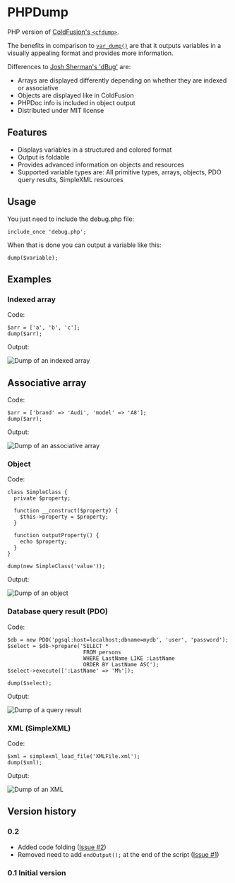 # PHPDump

PHP version of [ColdFusion's `<cfdump>`](https://wikidocs.adobe.com/wiki/display/coldfusionen/cfdump).

The benefits in comparison to [`var_dump()`](http://de2.php.net/manual/function.var-dump.php) are that it outputs variables in a visually appealing format and provides more information.

Differences to [Josh Sherman's 'dBug'](https://github.com/ospinto/dBug) are:
* Arrays are displayed differently depending on whether they are indexed or associative
* Objects are displayed like in ColdFusion
* PHPDoc info is included in object output
* Distributed under MIT license

## Features
* Displays variables in a structured and colored format
* Output is foldable
* Provides advanced information on objects and resources
* Supported variable types are: All primitive types, arrays, objects, PDO query results, SimpleXML resources

## Usage

You just need to include the debug.php file:

```
include_once 'debug.php';
```

When that is done you can output a variable like this:

```
dump($variable);
```

## Examples
### Indexed array
Code:
```
$arr = ['a', 'b', 'c'];
dump($arr);
```

Output:

![Dump of an indexed array](https://cloud.githubusercontent.com/assets/958943/4642523/271b87c4-5446-11e4-82d7-63d6fcee82fc.png)

## Associative array
Code:
```
$arr = ['brand' => 'Audi', 'model' => 'A8'];
dump($arr);
```

Output:

![Dump of an associative array](https://cloud.githubusercontent.com/assets/958943/4642532/32a1833c-5446-11e4-8946-c49c09f3359d.png)

### Object
Code:
```
class SimpleClass {
  private $property;

  function __construct($property) {
    $this->property = $property;
  }

  function outputProperty() {
    echo $property;
  }
}

dump(new SimpleClass('value'));
```

Output:

![Dump of an object](https://cloud.githubusercontent.com/assets/958943/4642630/6b644ad2-5447-11e4-9cb3-79e0561af016.png)

### Database query result (PDO)
Code:
```
$db = new PDO('pgsql:host=localhost;dbname=mydb', 'user', 'password');
$select = $db->prepare('SELECT *
                        FROM persons
                        WHERE LastName LIKE :LastName
                        ORDER BY LastName ASC');
$select->execute([':LastName' => 'M%']);

dump($select);
```

Output:

![Dump of a query result](https://cloud.githubusercontent.com/assets/958943/4642926/3a28adfc-544a-11e4-9c77-fc2e7372c7ba.png)


### XML (SimpleXML)
Code:
```
$xml = simplexml_load_file('XMLFile.xml');
dump($xml);
```

Output:

![Dump of an XML](https://cloud.githubusercontent.com/assets/958943/4642998/0e97fb10-544b-11e4-921b-d99474e7c40c.png)

## Version history
### 0.2
* Added code folding ([Issue #2](https://github.com/SebastianZ/PHPDump/issues/2))
* Removed need to add `endOutput();` at the end of the script ([Issue #1](https://github.com/SebastianZ/PHPDump/issues/1))

### 0.1 Initial version
